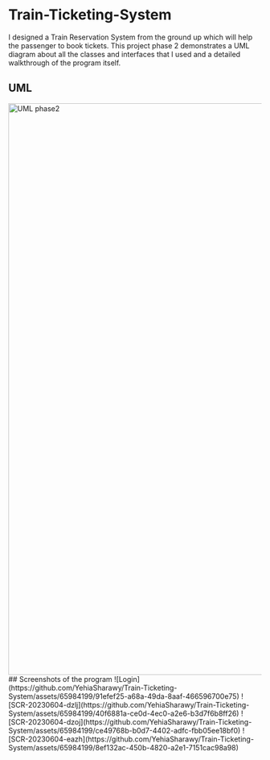 # Train-Ticketing-System
I designed a Train Reservation System from the ground up which will help the passenger to book tickets.
This project phase 2 demonstrates a UML diagram about all the classes and interfaces that I used and a detailed walkthrough of the program itself.
## UML
<img width="1136" alt="UML phase2" src="https://github.com/YehiaSharawy/Train-Ticketing-System/assets/65984199/d77579c0-6daf-4936-8a49-2f8c103bbf3d">
## Screenshots of the program
![Login](https://github.com/YehiaSharawy/Train-Ticketing-System/assets/65984199/91efef25-a68a-49da-8aaf-466596700e75)
![SCR-20230604-dzlj](https://github.com/YehiaSharawy/Train-Ticketing-System/assets/65984199/40f6881a-ce0d-4ec0-a2e6-b3d7f6b8ff26)
![SCR-20230604-dzoj](https://github.com/YehiaSharawy/Train-Ticketing-System/assets/65984199/ce49768b-b0d7-4402-adfc-fbb05ee18bf0)
![SCR-20230604-eazh](https://github.com/YehiaSharawy/Train-Ticketing-System/assets/65984199/8ef132ac-450b-4820-a2e1-7151cac98a98)
